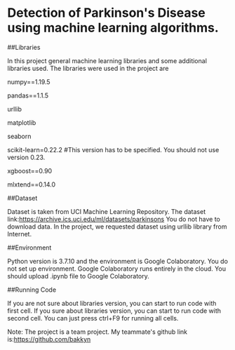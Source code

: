 # Detection of Parkinson's Disease using machine learning algorithms.
 
##Libraries

In this project general machine learning libraries and some additional libraries used. The libraries were used in the project are

numpy==1.19.5

pandas==1.1.5

urllib

matplotlib

seaborn

scikit-learn=0.22.2 #This version has to be specified. You should not use version 0.23.

xgboost==0.90

mlxtend==0.14.0

##Dataset

Dataset is taken from UCI Machine Learning Repository. The dataset link:https://archive.ics.uci.edu/ml/datasets/parkinsons
You do not have to download data. In the project, we requested dataset using urllib library from Internet.

##Environment

Python version is 3.7.10 and the environment is Google Colaboratory. You do not set up environment. Google Colaboratory runs entirely in the cloud. You should upload .ipynb file to Google Colaboratory. 

##Running Code

If you are not sure about libraries version, you can start to run code with first cell. If you sure about libraries version, you can start to run code with second cell. You can just press ctrl+F9 for running all cells.

Note: The project is a team project. My teammate's github link is:https://github.com/bakkyn
